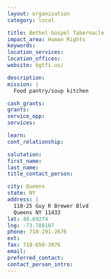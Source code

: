 ```yaml
---
layout: organization
category: local

title: Bethel Gospel Tabernacle
impact_area: Human Rights
keywords: 
location_services: 
location_offices: 
website: bgtfi.us/‎

description: 
mission: |
  Food pantry/soup kitchen

cash_grants: 
grants: 
service_opp: 
services: 

learn: 
cont_relationship: 

salutation: 
first_name: 
last_name: 
title_contact_person: 

city: Queens
state: NY
address: |
  110-25 Guy R Brewer Blvd    
  Queens NY 11433
lat: 40.69274
lng: -73.788107
phone: 718-291-2676
ext: 
fax: 718-658-3976
email: 
preferred_contact: 
contact_person_intro: 
---
```

